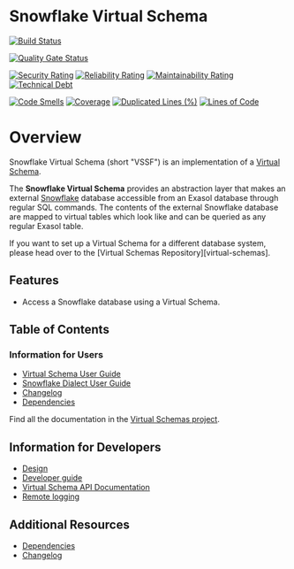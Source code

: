 # Snowflake Virtual Schema

[![Build Status](https://github.com/exasol/snowflake-virtual-schema/actions/workflows/ci-build.yml/badge.svg)](https://github.com/exasol/snowflake-virtual-schema/actions/workflows/ci-build.yml)

[![Quality Gate Status](https://sonarcloud.io/api/project_badges/measure?project=com.exasol%3Asnowflake-virtual-schema&metric=alert_status)](https://sonarcloud.io/dashboard?id=com.exasol%3Asnowflake-virtual-schema)

[![Security Rating](https://sonarcloud.io/api/project_badges/measure?project=com.exasol%3Asnowflake-virtual-schema&metric=security_rating)](https://sonarcloud.io/dashboard?id=com.exasol%3Asnowflake-virtual-schema)
[![Reliability Rating](https://sonarcloud.io/api/project_badges/measure?project=com.exasol%3Asnowflake-virtual-schema&metric=reliability_rating)](https://sonarcloud.io/dashboard?id=com.exasol%3Asnowflake-virtual-schema)
[![Maintainability Rating](https://sonarcloud.io/api/project_badges/measure?project=com.exasol%3Asnowflake-virtual-schema&metric=sqale_rating)](https://sonarcloud.io/dashboard?id=com.exasol%3Asnowflake-virtual-schema)
[![Technical Debt](https://sonarcloud.io/api/project_badges/measure?project=com.exasol%3Asnowflake-virtual-schema&metric=sqale_index)](https://sonarcloud.io/dashboard?id=com.exasol%3Asnowflake-virtual-schema)

[![Code Smells](https://sonarcloud.io/api/project_badges/measure?project=com.exasol%3Asnowflake-virtual-schema&metric=code_smells)](https://sonarcloud.io/dashboard?id=com.exasol%3Asnowflake-virtual-schema)
[![Coverage](https://sonarcloud.io/api/project_badges/measure?project=com.exasol%3Asnowflake-virtual-schema&metric=coverage)](https://sonarcloud.io/dashboard?id=com.exasol%3Asnowflake-virtual-schema)
[![Duplicated Lines (%)](https://sonarcloud.io/api/project_badges/measure?project=com.exasol%3Asnowflake-virtual-schema&metric=duplicated_lines_density)](https://sonarcloud.io/dashboard?id=com.exasol%3Asnowflake-virtual-schema)
[![Lines of Code](https://sonarcloud.io/api/project_badges/measure?project=com.exasol%3Asnowflake-virtual-schema&metric=ncloc)](https://sonarcloud.io/dashboard?id=com.exasol%3Asnowflake-virtual-schema)

# Overview

Snowflake Virtual Schema (short "VSSF") is an implementation of a [Virtual Schema](https://docs.exasol.com/db/latest/database_concepts/virtual_schemas.htm).

The **Snowflake Virtual Schema** provides an abstraction layer that makes an external [Snowflake](https://www.Snowflake.org/) database accessible from an Exasol database through regular SQL commands. The contents of the external Snowflake database are mapped to virtual tables which look like and can be queried as any regular Exasol table.

If you want to set up a Virtual Schema for a different database system, please head over to the [Virtual Schemas Repository][virtual-schemas].

## Features

* Access a Snowflake database using a Virtual Schema.

## Table of Contents

### Information for Users

* [Virtual Schema User Guide](https://docs.exasol.com/database_concepts/virtual_schemas.htm)
* [Snowflake Dialect User Guide](doc/user_guide/snowflake_user_guide.md)
* [Changelog](doc/changes/changelog.md)
* [Dependencies](dependencies.md)

Find all the documentation in the [Virtual Schemas project](https://github.com/exasol/virtual-schemas).

## Information for Developers

* [Design](doc/design.md) 
* [Developer guide](doc/developer_guide/developer_guide.md) 
* [Virtual Schema API Documentation](https://github.com/exasol/virtual-schema-common-java/blob/main/doc/development/api/virtual_schema_api.md)
* [Remote logging](https://docs.exasol.com/db/latest/database_concepts/virtual_schema/logging.htm)

## Additional Resources

* [Dependencies](dependencies.md)
* [Changelog](doc/changes/changelog.md)
